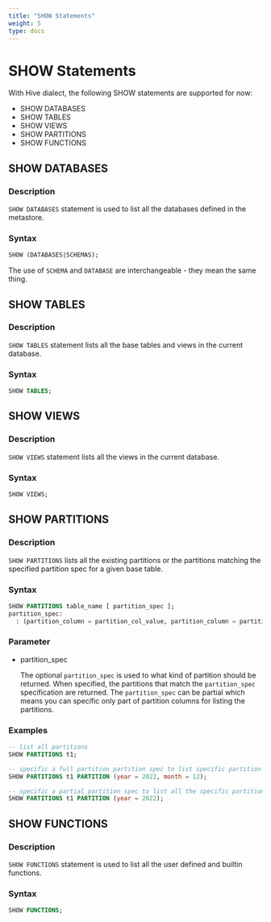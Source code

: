 ```yaml
---
title: "SHOW Statements"
weight: 5
type: docs
---
```

<!--
Licensed to the Apache Software Foundation (ASF) under one
or more contributor license agreements.  See the NOTICE file
distributed with this work for additional information
regarding copyright ownership.  The ASF licenses this file
to you under the Apache License, Version 2.0 (the
"License"); you may not use this file except in compliance
with the License.  You may obtain a copy of the License at
  http://www.apache.org/licenses/LICENSE-2.0
Unless required by applicable law or agreed to in writing,
software distributed under the License is distributed on an
"AS IS" BASIS, WITHOUT WARRANTIES OR CONDITIONS OF ANY
KIND, either express or implied.  See the License for the
specific language governing permissions and limitations
under the License.
-->

# SHOW Statements

With Hive dialect, the following SHOW statements are supported for now:

- SHOW DATABASES
- SHOW TABLES
- SHOW VIEWS
- SHOW PARTITIONS
- SHOW FUNCTIONS

## SHOW DATABASES

### Description

`SHOW DATABASES` statement is used to list all the databases defined in the metastore.

### Syntax

```sql
SHOW (DATABASES|SCHEMAS);
```
The use of `SCHEMA` and `DATABASE` are interchangeable - they mean the same thing.


## SHOW TABLES

### Description

`SHOW TABLES` statement lists all the base tables and views in the current database.

### Syntax

```sql
SHOW TABLES;
```

## SHOW VIEWS

### Description

`SHOW VIEWS` statement lists all the views in the current database.

### Syntax

```sql
SHOW VIEWS;
```

## SHOW PARTITIONS

### Description

`SHOW PARTITIONS` lists all the existing partitions or the partitions matching the specified partition spec for a given base table.

### Syntax

```sql
SHOW PARTITIONS table_name [ partition_spec ];
partition_spec:
  : (partition_column = partition_col_value, partition_column = partition_col_value, ...)
```

### Parameter

- partition_spec

  The optional `partition_spec` is used to what kind of partition should be returned.
  When specified, the partitions that match the `partition_spec` specification are returned.
  The `partition_spec` can be partial which means you can specific only part of partition columns for listing the partitions.

### Examples

```sql
-- list all partitions
SHOW PARTITIONS t1;

-- specific a full partition partition spec to list specific partition
SHOW PARTITIONS t1 PARTITION (year = 2022, month = 12);

-- specific a partial partition spec to list all the specific partitions
SHOW PARTITIONS t1 PARTITION (year = 2022);
```

## SHOW FUNCTIONS

### Description

`SHOW FUNCTIONS` statement is used to list all the user defined and builtin functions.

### Syntax

```sql
SHOW FUNCTIONS;
```
